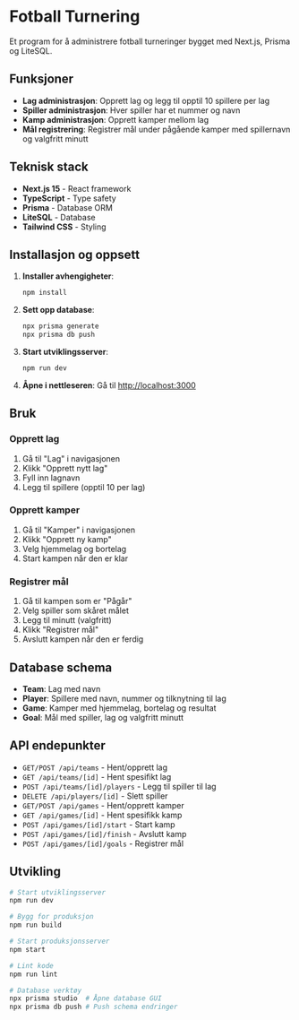 # Fotball Turnering

Et program for å administrere fotball turneringer bygget med Next.js, Prisma og LiteSQL.

## Funksjoner

- **Lag administrasjon**: Opprett lag og legg til opptil 10 spillere per lag
- **Spiller administrasjon**: Hver spiller har et nummer og navn
- **Kamp administrasjon**: Opprett kamper mellom lag
- **Mål registrering**: Registrer mål under pågående kamper med spillernavn og valgfritt minutt

## Teknisk stack

- **Next.js 15** - React framework
- **TypeScript** - Type safety
- **Prisma** - Database ORM
- **LiteSQL** - Database
- **Tailwind CSS** - Styling

## Installasjon og oppsett

1. **Installer avhengigheter**:
   ```bash
   npm install
   ```

2. **Sett opp database**:
   ```bash
   npx prisma generate
   npx prisma db push
   ```

3. **Start utviklingsserver**:
   ```bash
   npm run dev
   ```

4. **Åpne i nettleseren**:
   Gå til [http://localhost:3000](http://localhost:3000)

## Bruk

### Opprett lag
1. Gå til "Lag" i navigasjonen
2. Klikk "Opprett nytt lag"
3. Fyll inn lagnavn
4. Legg til spillere (opptil 10 per lag)

### Opprett kamper
1. Gå til "Kamper" i navigasjonen
2. Klikk "Opprett ny kamp"
3. Velg hjemmelag og bortelag
4. Start kampen når den er klar

### Registrer mål
1. Gå til kampen som er "Pågår"
2. Velg spiller som skåret målet
3. Legg til minutt (valgfritt)
4. Klikk "Registrer mål"
4. Avslutt kampen når den er ferdig

## Database schema

- **Team**: Lag med navn
- **Player**: Spillere med navn, nummer og tilknytning til lag
- **Game**: Kamper med hjemmelag, bortelag og resultat
- **Goal**: Mål med spiller, lag og valgfritt minutt

## API endepunkter

- `GET/POST /api/teams` - Hent/opprett lag
- `GET /api/teams/[id]` - Hent spesifikt lag
- `POST /api/teams/[id]/players` - Legg til spiller til lag
- `DELETE /api/players/[id]` - Slett spiller
- `GET/POST /api/games` - Hent/opprett kamper
- `GET /api/games/[id]` - Hent spesifikk kamp
- `POST /api/games/[id]/start` - Start kamp
- `POST /api/games/[id]/finish` - Avslutt kamp
- `POST /api/games/[id]/goals` - Registrer mål

## Utvikling

```bash
# Start utviklingsserver
npm run dev

# Bygg for produksjon
npm run build

# Start produksjonsserver
npm start

# Lint kode
npm run lint

# Database verktøy
npx prisma studio  # Åpne database GUI
npx prisma db push # Push schema endringer
```
